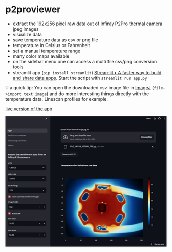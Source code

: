 # p2proviewer
- extract the 192x256 pixel raw data out of Infiray P2Pro thermal camera jpeg images
- visualize data
- save temperature data as csv or png file
- temperature in Celsius or Fahrenheit
- set a manual temperature range
- many color maps available
- on the sidebar menu one can access a multi file csv/png conversion tools
- streamlit app (`pip install streamlit`) [Streamlit • A faster way to build and share data apps](https://streamlit.io/). Start the script with `streamlit run app.py`

💡 a quick tip:
You can open the downloaded csv image file in [ImageJ](https://imagej.net/software/imagej/) (`file->import text image`) and do more interesting things directly with the temperature data. Linescan profiles for example.


[live version of the app](https://p2proviewer.streamlit.app/)


![app](media/Screenshot.png)